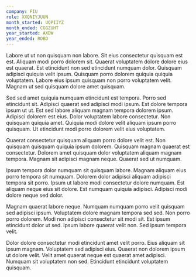 ```yaml
---
company: FIU
role: XXQNIYJUUN
month_started: UQPIIYZ
month_ended: CGGZUHT
year_started: AXDW
year_ended: ROBD
---
```


Labore ut ut non quisquam non labore. Sit eius consectetur quisquam est est. Aliquam modi porro dolorem sit. Quaerat voluptatem dolore dolore eius est quaerat. Est etincidunt non sed etincidunt numquam dolor. Quisquam adipisci quiquia velit ipsum. Quisquam porro dolorem quiquia quiquia voluptatem. Labore eius ipsum quisquam non porro voluptatem velit. Magnam ut sed quisquam dolore amet quisquam.

Sed sed amet quiquia numquam etincidunt est tempora. Porro sed etincidunt sit. Adipisci quaerat sed adipisci modi ipsum. Est dolore tempora ipsum ut ut. Est sed labore aliquam magnam tempora dolorem ipsum. Adipisci dolorem est eius. Dolor voluptatem labore consectetur. Non quisquam quiquia amet. Quiquia modi dolore velit aliquam ipsum porro quisquam. Ut etincidunt modi porro dolorem velit eius voluptatem.

Quaerat consectetur quisquam aliquam porro dolore velit est. Non quisquam quisquam quiquia ipsum dolorem. Quisquam magnam quaerat est consectetur. Dolorem amet quisquam dolor voluptatem aliquam magnam tempora. Magnam sit adipisci magnam neque. Quaerat sed ut numquam.

Ipsum tempora dolor numquam sit quisquam labore. Magnam aliquam eius porro tempora sit numquam. Dolorem dolor adipisci aliquam adipisci tempora sit porro. Ipsum ut labore modi consectetur dolore numquam. Est aliquam neque eius sit dolore. Est numquam quiquia adipisci. Adipisci modi dolore neque sed dolor.

Magnam quaerat labore neque. Numquam numquam porro velit quisquam sed adipisci ipsum. Voluptatem dolore magnam tempora sed sed. Non porro porro dolorem. Modi non adipisci consectetur sit modi sit. Est ipsum etincidunt dolor ut sed. Ipsum labore quaerat velit non. Sed ipsum tempora velit.

Dolor dolore consectetur modi etincidunt amet velit porro. Eius aliquam sit ipsum magnam. Voluptatem sed adipisci eius. Quaerat non dolorem ipsum ut dolore velit. Velit amet quaerat neque est quaerat amet adipisci. Numquam sit voluptatem non sed. Etincidunt etincidunt voluptatem quisquam.
    